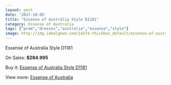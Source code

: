 ```yaml
---
layout: post
date: '2017-10-05'
title: "Essense of Australia Style D1181"
category: Essense of Australia
tags: ["prom","dresses","australia","essense","style"]
image: http://img.idealgown.com/14274-thickbox_default/essense-of-australia-style-d1181.jpg
---
```

Essense of Australia Style D1181

On Sales: **$284.995**
<a href="https://www.idealgown.com/en/essense-of-australia/5740-essense-of-australia-style-d1181.html"><amp-img layout="responsive" width="600" height="600" src="//img.idealgown.com/14274-thickbox_default/essense-of-australia-style-d1181.jpg" alt="Essense of Australia Style D1181 0" /></a>
<a href="https://www.idealgown.com/en/essense-of-australia/5740-essense-of-australia-style-d1181.html"><amp-img layout="responsive" width="600" height="600" src="//img.idealgown.com/14276-thickbox_default/essense-of-australia-style-d1181.jpg" alt="Essense of Australia Style D1181 1" /></a>
<a href="https://www.idealgown.com/en/essense-of-australia/5740-essense-of-australia-style-d1181.html"><amp-img layout="responsive" width="600" height="600" src="//img.idealgown.com/14275-thickbox_default/essense-of-australia-style-d1181.jpg" alt="Essense of Australia Style D1181 2" /></a>

Buy it: [Essense of Australia Style D1181](https://www.idealgown.com/en/essense-of-australia/5740-essense-of-australia-style-d1181.html "Essense of Australia Style D1181")

View more: [Essense of Australia](https://www.idealgown.com/en/86-essense-of-australia "Essense of Australia")